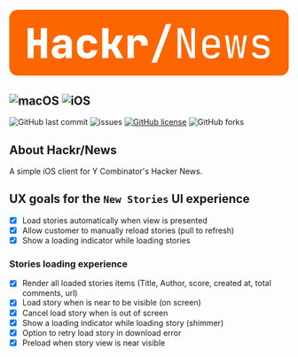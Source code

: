 ![HackrNews](./assets/hackr-news-inline.png)

![macOS](https://github.com/AlfredoHernandez/HackrNews/workflows/macOS/badge.svg)
![iOS](https://github.com/AlfredoHernandez/HackrNews/workflows/iOS/badge.svg)
---
![GitHub last commit](https://img.shields.io/github/last-commit/AlfredoHernandez/HackrNews?style=for-the-badge)
![issues](https://img.shields.io/github/issues/AlfredoHernandez/HackrNews?color=blue&style=for-the-badge)
[![GitHub license](https://img.shields.io/github/license/AlfredoHernandez/HackrNews?color=brigthgreen&style=for-the-badge)](https://github.com/AlfredoHernandez/HackrNews)
![GitHub forks](https://img.shields.io/github/forks/AlfredoHernandez/HackrNews?style=for-the-badge&color=blueviolet)

## About Hackr/News

A simple iOS client for Y Combinator's Hacker News.

## UX goals for the `New Stories` UI experience

- [X] Load stories automatically when view is presented
- [X] Allow customer to manually reload stories (pull to refresh)
- [X] Show a loading indicator while loading stories

### Stories loading experience

- [X] Render all loaded stories items (Title, Author, score, created at, total comments, url)
- [X] Load story when is near to be visible (on screen)
- [X] Cancel load story when is out of screen
- [X] Show a loading indicator while loading story (shimmer)
- [X] Option to retry load story in download error
- [X] Preload when story view is near visible